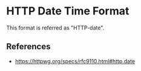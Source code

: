 # HTTP Date Time Format

This format is referred as "HTTP-date".



## References

- https://httpwg.org/specs/rfc9110.html#http.date
